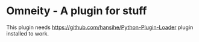 Omneity - A plugin for stuff
============================

This plugin needs https://github.com/hansihe/Python-Plugin-Loader plugin installed to work.
